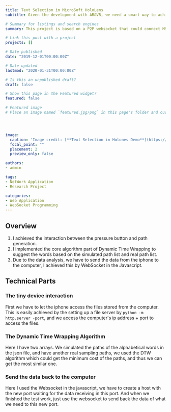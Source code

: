 ```yaml
---
title: Text Selection in MicroSoft HoloLens
subtitle: Given the development with AR&VR, we need a smart way to achieve the text selection in the MS Hololens. Therefore, we developed the new interation named one thumb to achieve the text selection in the MS Hololens Edge browser.

# Summary for listings and search engines
summary: This project is based on a P2P websocket that could connect MS Hololens and any smart phone (with major popular browser) to implement the text selection function in Hololens and many other headset devices. The basic idea is taking fully advantage of current devices, like smart phone everyone has as a controller to pinpoint the text position in the Hololens. The controller on the smart device is like this

# Link this post with a project
projects: []

# Date published
date: "2019-12-01T00:00:00Z"

# Date updated
lastmod: "2020-01-31T00:00:00Z"

# Is this an unpublished draft?
draft: false

# Show this page in the Featured widget?
featured: false

# Featured image
# Place an image named `featured.jpg/png` in this page's folder and customize its options here.




image:
  caption: 'Image credit: [**Text Selection in Holones Demo**](https://www.youtube.com/watch?v=fm-GnUHAk5s)'
  focal_point: ""
  placement: 2
  preview_only: false

authors:
- admin

tags:
- NetWork Application
- Research Project

categories:
- Web Application
- WebSocket Programming
---
```


## Overview

1. I achieved the interaction between the pressure button and path generation.
2. I implemented the core algorithm part of Dynamic Time Wrapping to suggest the words based on the simulated path list and real path list.
3. Due to the data analysis, we have to send the data from the iphone to the computer, I achieved this by WebSocket in the Javascript.

## Technical Parts

### The tiny device interaction

First we have to let the iphone access the files stored from the computer. This is easily achieved by the setting up a file server by `python -m http.server -port`, and we access the computer's ip address + port to access the files.


### The Dynamic Time Wrapping Algorithm

Here I have two arrays. We simulated the paths of the alphabetical words in the json file, and have another real sampling paths, we used the DTW algorithm which could get the minimum cost of the paths, and thus we can get the most similar one.

### Send the data back to the computer

Here I used the Websocket in the javascript, we have to create a host with the new port waiting for the data receiving in this port. And when we finished the test work, just use the websocket to send back the data of what we need to this new port.
